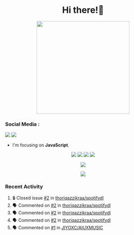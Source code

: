 <h1 align="center">Hi there!👋</h1>

<p align="center"><img src="https://avatars.githubusercontent.com/thoriqazzikraa" width="300" height="300"></p>

<h3 align="left">Social Media :</h3>
<a href="https://facebook.com/thoriqazzikra"><img src="https://img.icons8.com/color/48/000000/facebook.png"></a> <a href="https://instagram.com/nechlophomeria"><img src="https://img.icons8.com/fluency/48/000000/instagram-new.png"></a>

- I'm focusing on **JavaScript**.


<p align="center">
  <img src="https://img.shields.io/badge/-JavaScript-black?style=flat-square&logo=javascript" />
  <img src="https://img.shields.io/badge/-Node.js-black?style=flat-square&logo=Node.js" />
  <img src="https://img.shields.io/badge/-Git-black?style=flat-square&logo=git" />
  <img src="https://img.shields.io/badge/-GitHub-black?style=flat-square&logo=github" />
</p>
 
<p align="center"> 
  <img src="https://github-readme-stats-2cal-qg7j3iqks-tazzikragmailcoms-projects.vercel.app/api?username=thoriqazzikraa&bg_color=30,e96443,904e95&title_color=fff&count_private=true&include_all_commits=false&text_color=fff&icon_color=fff&hide_border=true&show_icons=true" /></p>
  
<p align="center">
  <img src="https://github-readme-stats-2cal-qg7j3iqks-tazzikragmailcoms-projects.vercel.app/api/top-langs?username=thoriqazzikraa&bg_color=30,e96443,904e95&title_color=fff&text_color=fff&hide_border=true&show_icons=true&layout=compact" /></p>

### Recent Activity

<!--START_SECTION:activity-->
1. 🔒 Closed issue [#2](https://github.com/thoriqazzikraa/spotifydl/issues/2) in [thoriqazzikraa/spotifydl](https://github.com/thoriqazzikraa/spotifydl)
2. 🗣 Commented on [#2](https://github.com/thoriqazzikraa/spotifydl/issues/2#issuecomment-2156327446) in [thoriqazzikraa/spotifydl](https://github.com/thoriqazzikraa/spotifydl)
3. 🗣 Commented on [#2](https://github.com/thoriqazzikraa/spotifydl/issues/2#issuecomment-2156093455) in [thoriqazzikraa/spotifydl](https://github.com/thoriqazzikraa/spotifydl)
4. 🗣 Commented on [#2](https://github.com/thoriqazzikraa/spotifydl/issues/2#issuecomment-2155993469) in [thoriqazzikraa/spotifydl](https://github.com/thoriqazzikraa/spotifydl)
5. 🗣 Commented on [#1](https://github.com/JIYOXC/AIUXMUSIC/issues/1#issuecomment-2148787191) in [JIYOXC/AIUXMUSIC](https://github.com/JIYOXC/AIUXMUSIC)
<!--END_SECTION:activity-->

